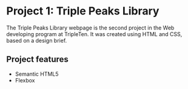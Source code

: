 # Project 1: Triple Peaks Library

The Triple Peaks Library webpage is the second project in the Web developing program at TripleTen. It was created using HTML and CSS, based on a design brief.

## Project features

- Semantic HTML5
- Flexbox

